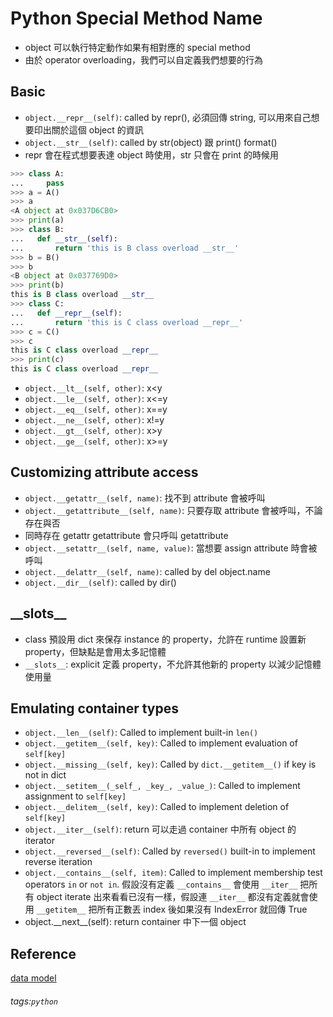 # Python Special Method Name
* object 可以執行特定動作如果有相對應的 special method
* 由於 operator overloading，我們可以自定義我們想要的行為

## Basic
* `object.__repr__(self)`: called by repr(), 必須回傳 string, 可以用來自己想要印出關於這個 object 的資訊
* `object.__str__(self)`: called by str(object) 跟 print() format()
* repr 會在程式想要表達 object 時使用，str 只會在 print 的時候用

``` python
>>> class A:
...     pass
>>> a = A()
>>> a
<A object at 0x037D6CB0>
>>> print(a)
>>> class B:
...   def __str__(self):
...       return 'this is B class overload __str__'   
>>> b = B()
>>> b
<B object at 0x037769D0>
>>> print(b)
this is B class overload __str__
>>> class C:
...   def __repr__(self):
...       return 'this is C class overload __repr__'   
>>> c = C()
>>> c
this is C class overload __repr__
>>> print(c)
this is C class overload __repr__
```

* `object.__lt__(self, other)`: x\<y 
* `object.__le__(self, other)`: x\<=y
* `object.__eq__(self, other)`: x==y
* `object.__ne__(self, other)`: x!=y
* `object.__gt__(self, other)`: x>y
* `object.__ge__(self, other)`: x>=y

## Customizing attribute access
* `object.__getattr__(self, name)`: 找不到 attribute 會被呼叫
* `object.__getattribute__(self, name)`: 只要存取 attribute 會被呼叫，不論存在與否
* 同時存在 getattr getattribute 會只呼叫 getattribute
* `object.__setattr__(self, name, value)`: 當想要 assign attribute 時會被呼叫
* `object.__delattr__(self, name)`: called by del object.name
* `object.__dir__(self)`: called by dir()

## \_\_slots\_\_
* class 預設用 dict 來保存 instance 的 property，允許在 runtime 設置新 property，但缺點是會用太多記憶體
* `__slots__`: explicit 定義 property，不允許其他新的 property 以減少記憶體使用量
 

## Emulating container types
* `object.__len__(self)`: Called to implement built-in `len()`
* `object.__getitem__(self, key)`: Called to implement evaluation of `self[key]`
* `object.__missing__(self, key)`: Called by `dict.__getitem__()` if key is not in dict
* `object.__setitem__(_self_, _key_, _value_)`: Called to implement assignment to `self[key]`
* `object.__delitem__(self, key)`: Called to implement deletion of `self[key]`
*  `object.__iter__(self)`: return 可以走過 container 中所有 object 的 iterator
*  `object.__reversed__(self)`: Called by `reversed()` built-in to implement reverse iteration
*  `object.__contains__(self, item)`: Called to implement membership test operators `in` or `not in`. 假設沒有定義 `__contains__` 會使用 `__iter__` 把所有 object iterate 出來看看已沒有一樣，假設連 `__iter__` 都沒有定義就會使用 `__getitem__` 把所有正數丟 index 後如果沒有 IndexError 就回傳 True
*  object.\_\_next\_\_(self): return container 中下一個 object

## Reference
[data model](https://docs.python.org/3.7/reference/datamodel.html#data-model)

###### tags:`python`
